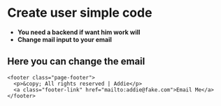 # Create user simple code

- <b>You need a backend if want him work will</b>
- <b>Change mail input to your email </b><br>

## Here you can change the email

    <footer class="page-footer">
      <p>&copy; All rights reserved | Addie</p>
      <a class="footer-link" href="mailto:addie@fake.com">Email Me</a>
    </footer>
